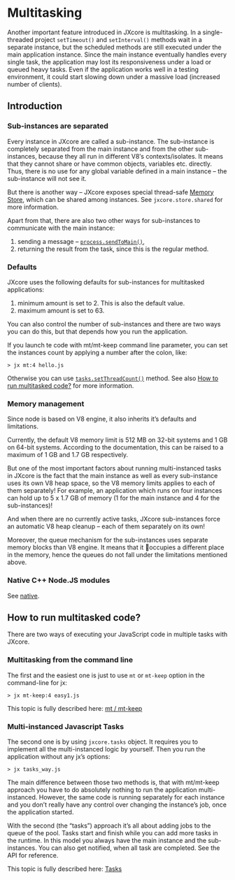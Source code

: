 # Multitasking

Another important feature introduced in JXcore is multitasking.
In a single-threaded project `setTimeout()` and `setInterval()` methods wait in a separate instance,
but the scheduled methods are still executed under the main application instance.
Since the main instance eventually handles every single task, the application may lost its responsiveness under a load or queued heavy tasks.
Even if the application works well in a testing environment, it could start slowing down under a massive load (increased number of clients).

## Introduction

### Sub-instances are separated

Every instance in JXcore are called a sub-instance. The sub-instance is completely separated from the main instance and from the other sub-instances,
because they all run in different V8′s contexts/isolates. It means that they cannot share or have common objects, variables etc. directly.
Thus, there is no use for any global variable defined in a main instance – the sub-instance will not see it.

But there is another way – JXcore exposes special thread-safe [Memory Store](jxcore-store.markdown), which can be shared among instances. See `jxcore.store.shared` for more information.

Apart from that, there are also two other ways for sub-instances to communicate with the main instance:

1. sending a message – [`process.sendToMain()`](jxcore-process.markdown#processsendtomainparam),
2. returning the result from the task, since this is the regular method.

### Defaults

JXcore uses the following defaults for sub-instances for multitasked applications:

1. minimum amount is set to 2. This is also the default value.
2. maximum amount is set to 63.

You can also control the number of sub-instances and there are two ways you can do this, but that depends how you run the application.

If you launch te code with mt/mt-keep command line parameter, you can set the instances count by applying a number after the colon, like:

    > jx mt:4 hello.js

Otherwise you can use [`tasks.setThreadCount()`](jxcore-tasks.markdown#taskssetthreadcountvalue) method.
See also [How to run multitasked code?](jxcore-feature-multitasking.markdown#how-to-run-multitasked-code) for more information.

### Memory management

Since node is based on V8 engine, it also inherits it’s defaults and limitations.

Currently, the default V8 memory limit is 512 MB on 32-bit systems and 1 GB on 64-bit systems.
According to the documentation, this can be raised to a maximum of 1 GB and 1.7 GB respectively.

But one of the most important factors about running multi-instanced tasks in JXcore is the fact that the main instance
as well as every sub-instance uses its own V8 heap space, so the V8 memory limits applies to each of them separately!
For example, an application which runs on four instances can hold up to 5 x 1.7 GB of memory (1 for the main instance and 4 for the sub-instances)!

And when there are no currently active tasks, JXcore sub-instances force an automatic V8 heap cleanup – each of them separately on its own!

Moreover, the queue mechanism for the sub-instances uses separate memory blocks than V8 engine.
It means that it occupies a different place in the memory, hence the queues do not fall under the limitations mentioned above.

### Native C++ Node.JS modules

See [native](https://github.com/jxcore/jxcore/tree/master/doc/native).

## How to run multitasked code?

There are two ways of executing your JavaScript code in multiple tasks with JXcore.

### Multitasking from the command line

The first and the easiest one is just to use `mt` or `mt-keep` option in the command-line for jx:

    > jx mt-keep:4 easy1.js

This topic is fully described here: [mt / mt-keep](jxcore-command-mt.markdown)

### Multi-instanced Javascript Tasks

The second one is by using `jxcore.tasks` object. It requires you to implement all the multi-instanced logic by yourself.
Then you run the application without any jx’s options:

    > jx tasks_way.js

The main difference between those two methods is, that with mt/mt-keep approach you have to do absolutely nothing
to run the application multi-instanced. However, the same code is running separately for each instance
and you don’t really have any control over changing the instance’s job, once the application started.

With the second (the “tasks”) approach it’s all about adding jobs to the queue of the pool.
Tasks start and finish while you can add more tasks in the runtime.
In this model you always have the main instance and the sub-instances.
You can also get notified, when all task are completed.
See the API for reference.

This topic is fully described here: [Tasks](jxcore-tasks.markdown)
